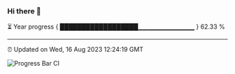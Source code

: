 ### Hi there 👋

⏳ Year progress { ██████████████████▁▁▁▁▁▁▁▁▁▁▁▁ } 62.33 %

---

⏰ Updated on Wed, 16 Aug 2023 12:24:19 GMT

![Progress Bar CI](https://github.com/liununu/liununu/workflows/Progress%20Bar%20CI/badge.svg)
